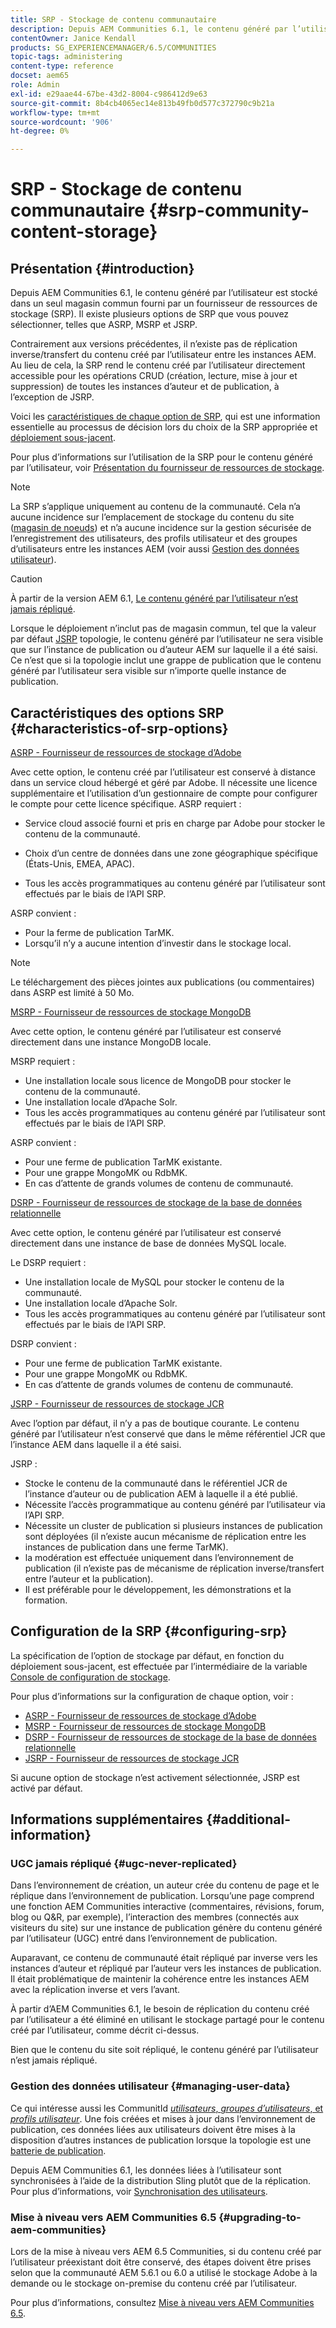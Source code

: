 ```yaml
---
title: SRP - Stockage de contenu communautaire
description: Depuis AEM Communities 6.1, le contenu généré par l’utilisateur est stocké dans un seul magasin commun fourni par un fournisseur de ressources de stockage (SRP).
contentOwner: Janice Kendall
products: SG_EXPERIENCEMANAGER/6.5/COMMUNITIES
topic-tags: administering
content-type: reference
docset: aem65
role: Admin
exl-id: e29aae44-67be-43d2-8004-c986412d9e63
source-git-commit: 8b4cb4065ec14e813b49fb0d577c372790c9b21a
workflow-type: tm+mt
source-wordcount: '906'
ht-degree: 0%

---
```


# SRP - Stockage de contenu communautaire {#srp-community-content-storage}

## Présentation {#introduction}

Depuis AEM Communities 6.1, le contenu généré par l’utilisateur est stocké dans un seul magasin commun fourni par un fournisseur de ressources de stockage (SRP). Il existe plusieurs options de SRP que vous pouvez sélectionner, telles que ASRP, MSRP et JSRP.

Contrairement aux versions précédentes, il n’existe pas de réplication inverse/transfert du contenu créé par l’utilisateur entre les instances AEM. Au lieu de cela, la SRP rend le contenu créé par l’utilisateur directement accessible pour les opérations CRUD (création, lecture, mise à jour et suppression) de toutes les instances d’auteur et de publication, à l’exception de JSRP.

Voici les [caractéristiques de chaque option de SRP](#characteristics-of-srp-options), qui est une information essentielle au processus de décision lors du choix de la SRP appropriée et [déploiement sous-jacent](/help/communities/topologies.md).

Pour plus d’informations sur l’utilisation de la SRP pour le contenu généré par l’utilisateur, voir [Présentation du fournisseur de ressources de stockage](/help/communities/srp.md).

>[!NOTE]
>
>La SRP s’applique uniquement au contenu de la communauté. Cela n’a aucune incidence sur l’emplacement de stockage du contenu du site ([magasin de noeuds](/help/sites-deploying/data-store-config.md)) et n’a aucune incidence sur la gestion sécurisée de l’enregistrement des utilisateurs, des profils utilisateur et des groupes d’utilisateurs entre les instances AEM (voir aussi [Gestion des données utilisateur](#managing-user-data)).

>[!CAUTION]
>
>À partir de la version AEM 6.1, [Le contenu généré par l’utilisateur n’est jamais répliqué](#ugc-never-replicated).
>
>Lorsque le déploiement n’inclut pas de magasin commun, tel que la valeur par défaut [JSRP](/help/communities/topologies.md#jsrp) topologie, le contenu généré par l’utilisateur ne sera visible que sur l’instance de publication ou d’auteur AEM sur laquelle il a été saisi. Ce n’est que si la topologie inclut une grappe de publication que le contenu généré par l’utilisateur sera visible sur n’importe quelle instance de publication.

## Caractéristiques des options SRP {#characteristics-of-srp-options}

[ASRP - Fournisseur de ressources de stockage d’Adobe](/help/communities/asrp.md)

Avec cette option, le contenu créé par l’utilisateur est conservé à distance dans un service cloud hébergé et géré par Adobe. Il nécessite une licence supplémentaire et l’utilisation d’un gestionnaire de compte pour configurer le compte pour cette licence spécifique. ASRP requiert :

* Service cloud associé fourni et pris en charge par Adobe pour stocker le contenu de la communauté.
* Choix d’un centre de données dans une zone géographique spécifique (États-Unis, EMEA, APAC).

* Tous les accès programmatiques au contenu généré par l’utilisateur sont effectués par le biais de l’API SRP.

ASRP convient :

* Pour la ferme de publication TarMK.
* Lorsqu’il n’y a aucune intention d’investir dans le stockage local.

>[!NOTE]
>
>Le téléchargement des pièces jointes aux publications (ou commentaires) dans ASRP est limité à 50 Mo.

[MSRP - Fournisseur de ressources de stockage MongoDB](/help/communities/msrp.md)

Avec cette option, le contenu généré par l’utilisateur est conservé directement dans une instance MongoDB locale.

MSRP requiert :

* Une installation locale sous licence de MongoDB pour stocker le contenu de la communauté.
* Une installation locale d’Apache Solr.
* Tous les accès programmatiques au contenu généré par l’utilisateur sont effectués par le biais de l’API SRP.

ASRP convient :

* Pour une ferme de publication TarMK existante.
* Pour une grappe MongoMK ou RdbMK.
* En cas d’attente de grands volumes de contenu de communauté.

[DSRP - Fournisseur de ressources de stockage de la base de données relationnelle](/help/communities/dsrp.md)

Avec cette option, le contenu généré par l’utilisateur est conservé directement dans une instance de base de données MySQL locale.

Le DSRP requiert :

* Une installation locale de MySQL pour stocker le contenu de la communauté.
* Une installation locale d’Apache Solr.
* Tous les accès programmatiques au contenu généré par l’utilisateur sont effectués par le biais de l’API SRP.

DSRP convient :

* Pour une ferme de publication TarMK existante.
* Pour une grappe MongoMK ou RdbMK.
* En cas d’attente de grands volumes de contenu de communauté.

[JSRP - Fournisseur de ressources de stockage JCR](/help/communities/jsrp.md)

Avec l’option par défaut, il n’y a pas de boutique courante. Le contenu généré par l’utilisateur n’est conservé que dans le même référentiel JCR que l’instance AEM dans laquelle il a été saisi.

JSRP :

* Stocke le contenu de la communauté dans le référentiel JCR de l’instance d’auteur ou de publication AEM à laquelle il a été publié.
* Nécessite l’accès programmatique au contenu généré par l’utilisateur via l’API SRP.
* Nécessite un cluster de publication si plusieurs instances de publication sont déployées (il n’existe aucun mécanisme de réplication entre les instances de publication dans une ferme TarMK).
* la modération est effectuée uniquement dans l’environnement de publication (il n’existe pas de mécanisme de réplication inverse/transfert entre l’auteur et la publication).
* Il est préférable pour le développement, les démonstrations et la formation.

## Configuration de la SRP {#configuring-srp}

La spécification de l’option de stockage par défaut, en fonction du déploiement sous-jacent, est effectuée par l’intermédiaire de la variable [Console de configuration de stockage](/help/communities/srp-config.md).

Pour plus d’informations sur la configuration de chaque option, voir :

* [ASRP - Fournisseur de ressources de stockage d’Adobe](/help/communities/asrp.md)
* [MSRP - Fournisseur de ressources de stockage MongoDB](/help/communities/msrp.md)
* [DSRP - Fournisseur de ressources de stockage de la base de données relationnelle](/help/communities/dsrp.md)
* [JSRP - Fournisseur de ressources de stockage JCR](/help/communities/jsrp.md)

Si aucune option de stockage n’est activement sélectionnée, JSRP est activé par défaut.

## Informations supplémentaires {#additional-information}

### UGC jamais répliqué {#ugc-never-replicated}

Dans l’environnement de création, un auteur crée du contenu de page et le réplique dans l’environnement de publication. Lorsqu’une page comprend une fonction AEM Communities interactive (commentaires, révisions, forum, blog ou Q&amp;R, par exemple), l’interaction des membres (connectés aux visiteurs du site) sur une instance de publication génère du contenu généré par l’utilisateur (UGC) entré dans l’environnement de publication.

Auparavant, ce contenu de communauté était répliqué par inverse vers les instances d’auteur et répliqué par l’auteur vers les instances de publication. Il était problématique de maintenir la cohérence entre les instances AEM avec la réplication inverse et vers l’avant.

À partir d’AEM Communities 6.1, le besoin de réplication du contenu créé par l’utilisateur a été éliminé en utilisant le stockage partagé pour le contenu créé par l’utilisateur, comme décrit ci-dessus.

Bien que le contenu du site soit répliqué, le contenu généré par l’utilisateur n’est jamais répliqué.

### Gestion des données utilisateur {#managing-user-data}

Ce qui intéresse aussi les CommunitId [*utilisateurs*, *groupes d’utilisateurs*, et *profils utilisateur*](/help/communities/users.md). Une fois créées et mises à jour dans l’environnement de publication, ces données liées aux utilisateurs doivent être mises à la disposition d’autres instances de publication lorsque la topologie est une [batterie de publication](/help/sites-deploying/recommended-deploys.md#tarmk-farm).

Depuis AEM Communities 6.1, les données liées à l’utilisateur sont synchronisées à l’aide de la distribution Sling plutôt que de la réplication. Pour plus d’informations, voir [Synchronisation des utilisateurs](/help/communities/sync.md).

### Mise à niveau vers AEM Communities 6.5 {#upgrading-to-aem-communities}

Lors de la mise à niveau vers AEM 6.5 Communities, si du contenu créé par l’utilisateur préexistant doit être conservé, des étapes doivent être prises selon que la communauté AEM 5.6.1 ou 6.0 a utilisé le stockage Adobe à la demande ou le stockage on-premise du contenu créé par l’utilisateur.

Pour plus d’informations, consultez [Mise à niveau vers AEM Communities 6.5](/help/communities/upgrade.md).
